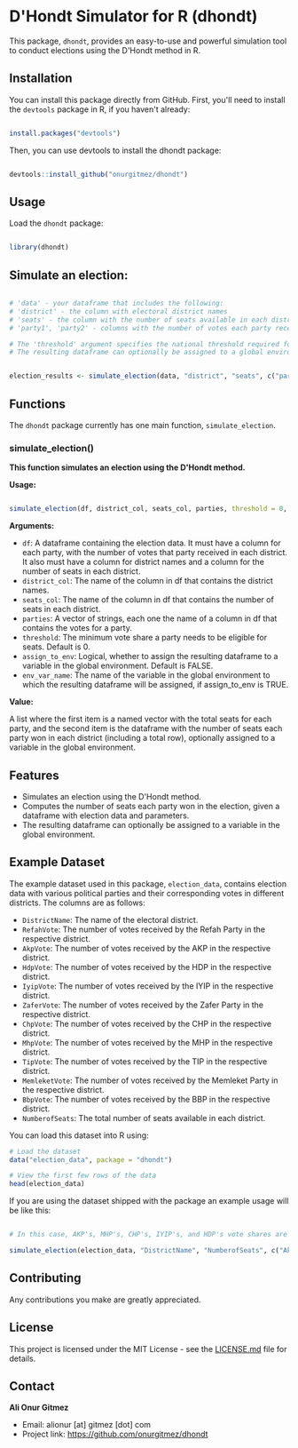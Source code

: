 # D'Hondt Simulator for R (dhondt)

This package, `dhondt`, provides an easy-to-use and powerful simulation tool to conduct elections using the D'Hondt method in R.

## Installation

You can install this package directly from GitHub. First, you'll need to install the `devtools` package in R, if you haven't already:


```r

install.packages("devtools")

```

Then, you can use devtools to install the dhondt package:


```r

devtools::install_github("onurgitmez/dhondt")

```

## Usage

Load the `dhondt` package:

```r

library(dhondt)

```

## Simulate an election:


```r 

# 'data' - your dataframe that includes the following:
# 'district' - the column with electoral district names
# 'seats' - the column with the number of seats available in each district
# 'party1', 'party2' - columns with the number of votes each party received in each district

# The 'threshold' argument specifies the national threshold required for a party to be eligible for seats. 
# The resulting dataframe can optionally be assigned to a global environment variable, 'election_results'.


election_results <- simulate_election(data, "district", "seats", c("party1", "party2"), threshold = 0.1, assign_to_env = TRUE, env_var_name = "election_results")

```

## Functions

The `dhondt` package currently has one main function, `simulate_election`.

### simulate_election()

**This function simulates an election using the D'Hondt method.**

**Usage:**

```r

simulate_election(df, district_col, seats_col, parties, threshold = 0, assign_to_env = FALSE, env_var_name = "df_with_seats")

```

**Arguments:**

- `df`: A dataframe containing the election data. It must have a column for each party, with the number of votes that party received in each district. It also must have a column for district names and a column for the number of seats in each district.
- `district_col`: The name of the column in df that contains the district names.
- `seats_col`: The name of the column in df that contains the number of seats in each district.
- `parties`: A vector of strings, each one the name of a column in df that contains the votes for a party.
- `threshold`: The minimum vote share a party needs to be eligible for seats. Default is 0.
- `assign_to_env`: Logical, whether to assign the resulting dataframe to a variable in the global environment. Default is FALSE.
- `env_var_name`: The name of the variable in the global environment to which the resulting dataframe will be assigned, if assign_to_env is TRUE.

**Value:**

A list where the first item is a named vector with the total seats for each party, and the second item is the dataframe with the number of seats each party won in each district (including a total row), optionally assigned to a variable in the global environment.

## Features

- Simulates an election using the D'Hondt method.
- Computes the number of seats each party won in the election, given a dataframe with election data and parameters.
- The resulting dataframe can optionally be assigned to a variable in the global environment.

## Example Dataset

The example dataset used in this package, `election_data`, contains election data with various political parties and their corresponding votes in different districts. The columns are as follows:

- `DistrictName`: The name of the electoral district.
- `RefahVote`: The number of votes received by the Refah Party in the respective district.
- `AkpVote`: The number of votes received by the AKP in the respective district.
- `HdpVote`: The number of votes received by the HDP in the respective district.
- `IyipVote`: The number of votes received by the IYIP in the respective district.
- `ZaferVote`: The number of votes received by the Zafer Party in the respective district.
- `ChpVote`: The number of votes received by the CHP in the respective district.
- `MhpVote`: The number of votes received by the MHP in the respective district.
- `TipVote`: The number of votes received by the TIP in the respective district.
- `MemleketVote`: The number of votes received by the Memleket Party in the respective district.
- `BbpVote`: The number of votes received by the BBP in the respective district.
- `NumberofSeats`: The total number of seats available in each district.

You can load this dataset into R using:


```r
# Load the dataset
data("election_data", package = "dhondt")

# View the first few rows of the data
head(election_data)
```

If you are using the dataset shipped with the package an example usage will be like this:

```r

# In this case, AKP's, MHP's, CHP's, IYIP's, and HDP's vote shares are used to calculate the seat distribution without an electoral threshold. The results aren't saved to the environment.

simulate_election(election_data, "DistrictName", "NumberofSeats", c("AkpVote", "MhpVote", "ChpVote", "IyipVote", "HdpVote"), threshold = 0, assign_to_env = FALSE)
```



## Contributing

Any contributions you make are greatly appreciated.

## License

This project is licensed under the MIT License - see the [LICENSE.md](LICENSE.md) file for details.

## Contact

**Ali Onur Gitmez**

- Email: alionur [at] gitmez [dot] com
- Project link: https://github.com/onurgitmez/dhondt
